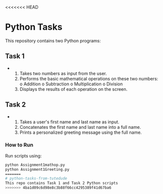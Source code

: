 <<<<<<< HEAD
# Python Tasks

This repository contains two Python programs:

## Task 1
- 1.  Takes two numbers as input from the user.
  2.  Performs the basic mathematical operations on these two numbers:
      o	Addition
      o	Subtraction
      o	Multiplication
      o	Division
  3.  Displays the results of each operation on the screen.


## Task 2
- 1.  Takes a user's first name and last name as input.
  2.  Concatenates the first name and last name into a full name.
  3.  Prints a personalized greeting message using the full name.


### How to Run
Run scripts using:
```bash
python Assignment1mathop.py
python Assignment1Greeting.py
=======
# python-tasks-from-tutedude
This repo contains Task 1 and Task 2 Python scripts
>>>>>>> 4ba1d09c6d98e8c3b88f66cc4295389f41d67ba6
